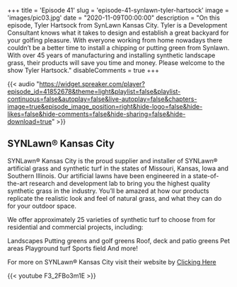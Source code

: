 +++
title = 'Episode 41'
slug = 'episode-41-synlawn-tyler-hartsock'
image = 'images/pic03.jpg'
date = "2020-11-09T00:00:00"
description = "On this episode, Tyler Hartsock from SynLawn Kansas City. Tyler is a Development Consultant knows what it takes to design and establish a great backyard for your golfing pleasure. With everyone working from home nowadays there couldn’t be a better time to install a chipping or putting green from Synlawn. With over 45 years of manufacturing and installing synthetic landscape grass, their products will save you time and money. Please welcome to the show Tyler Hartsock."
disableComments = true
+++

{{< audio "https://widget.spreaker.com/player?episode_id=41852678&theme=light&playlist=false&playlist-continuous=false&autoplay=false&live-autoplay=false&chapters-image=true&episode_image_position=right&hide-logo=false&hide-likes=false&hide-comments=false&hide-sharing=false&hide-download=true" >}}


## SYNLawn® Kansas City
SYNLawn® Kansas City is the proud supplier and installer of SYNLawn® artificial grass and synthetic turf in the states of Missouri, Kansas, Iowa and Southern Illinois. Our artificial lawns have been engineered in a state-of-the-art research and development lab to bring you the highest quality synthetic grass in the industry. You’ll be amazed at how our products replicate the realistic look and feel of natural grass, and what they can do for your outdoor space.

We offer approximately 25 varieties of synthetic turf to choose from for residential and commercial projects, including:

Landscapes
Putting greens and golf greens
Roof, deck and patio greens
Pet areas
Playground turf
Sports field
And more!

For more on SYNLawn® Kansas City visit their website by [Clicking Here](https://www.kansascityartificiallawns.com/)

{{< youtube F3_2FBo3m1E >}}
